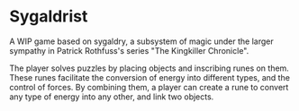 # Sygaldrist
A WIP game based on sygaldry, a subsystem of magic under the larger sympathy in Patrick Rothfuss's series "The Kingkiller Chronicle".

The player solves puzzles by placing objects and inscribing runes on them. These runes facilitate the conversion of energy into different types, and the control of forces. By combining them, a player can create a rune to convert any type of energy into any other, and link two objects.
